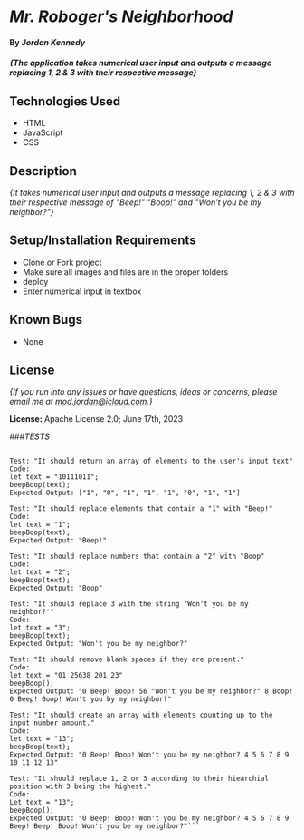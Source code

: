 

# _Mr. Roboger's Neighborhood_

#### By _**Jordan Kennedy**_

#### _{The application takes numerical user input and outputs a message replacing 1, 2 & 3 with their respective message}_

## Technologies Used

* HTML
* JavaScript
* CSS

## Description

_{It takes numerical user input and outputs a message replacing 1, 2 & 3 with their respective message of "Beep!" "Boop!" and "Won't you be my neighbor?"}_

## Setup/Installation Requirements

* Clone or Fork project
* Make sure all images and files are in the proper folders
* deploy
* Enter numerical input in textbox

## Known Bugs

* None

## License

_{If you run into any issues or have questions, ideas or concerns, please email me at mod.jordan@icloud.com.}_

**License:** Apache License 2.0; June 17th, 2023

###_TESTS_

```Describe: beepBoop()

Test: "It should return an array of elements to the user's input text"
Code: 
let text = "10111011";
beepBoop(text);
Expected Output: ["1", "0", "1", "1", "1", "0", "1", "1"]

Test: "It should replace elements that contain a "1" with "Beep!"
Code:
let text = "1"; 
beepBoop(text);
Expected Output: "Beep!"

Test: "It should replace numbers that contain a "2" with "Boop"
Code: 
let text = "2";
beepBoop(text);
Expected Output: "Boop"

Test: "It should replace 3 with the string 'Won't you be my neighbor?'"
Code:
let text = "3";
beepBoop(text);
Expected Output: "Won't you be my neighbor?"

Test: "It should remove blank spaces if they are present."
Code:
let text = "01 25638 201 23"
beepBoop();
Expected Output: "0 Beep! Boop! 56 "Won't you be my neighbor?" 8 Boop! 0 Beep! Boop! Won't you by my neighbor?"

Test: "It should create an array with elements counting up to the input number amount."
Code:
let text = "13";
beepBoop(text);
Expected Output: "0 Beep! Boop! Won't you be my neighbor? 4 5 6 7 8 9 10 11 12 13"

Test: "It should replace 1, 2 or 3 according to their hiearchial position with 3 being the highest."
Code:
Let text = "13";
beepBoop();
Expected Output: "0 Beep! Boop! Won't you be my neighbor? 4 5 6 7 8 9 Beep! Beep! Boop! Won't you be my neighbor?"```